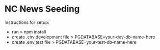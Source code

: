 # NC News Seeding

Instructions for setup:

- run > npm install
- create .env.development file > PGDATABASE=your-dev-db-name-here
- create .env.test file > PGDATABASE=your-test-db-name-here
